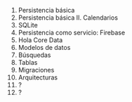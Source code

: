 1. Persistencia básica
2. Persistencia básica II. Calendarios
3. SQLite
4. Persistencia como servicio: Firebase
5. Hola Core Data
6. Modelos de datos
7. Búsquedas
8. Tablas
9. Migraciones
10. Arquitecturas
11. ?
12. ?